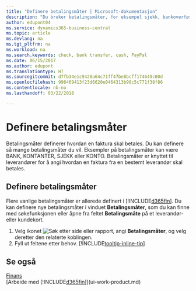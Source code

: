 ```yaml
---
title: "Definere betalingsmåter | Microsoft-dokumentasjon"
description: "Du bruker betalingsmåter, for eksempel sjekk, bankoverføring, kontanter eller PayPal, til å definere hvordan en faktura skal betales."
author: edupont04
ms.service: dynamics365-business-central
ms.topic: article
ms.devlang: na
ms.tgt_pltfrm: na
ms.workload: na
ms.search.keywords: check, bank transfer, cash, PayPal
ms.date: 06/15/2017
ms.author: edupont
ms.translationtype: HT
ms.sourcegitcommit: d7fb34e1c9428a64c71ff47be8bcff174649c00d
ms.openlocfilehash: 996469413f23d6620e0464313b90c5c771f38f86
ms.contentlocale: nb-no
ms.lasthandoff: 03/22/2018

---
```

# <a name="defining-payment-methods"></a>Definere betalingsmåter
Betalingsmåter definerer hvordan en faktura skal betales. Du kan definere så mange betalingsmåter du vil. Eksempler på betalingsmåter kan være BANK, KONTANTER, SJEKK eller KONTO.
Betalingsmåter er knyttet til leverandører for å angi hvordan en faktura fra en bestemt leverandør skal betales.

## <a name="to-set-up-a-payment-methods"></a>Definere betalingsmåter
Flere vanlige betalingsmåter er allerede definert i [!INCLUDE[d365fin](includes/d365fin_md.md)]. Du kan definere nye betalingsmåter i vinduet **Betalingsmåter**, som du kan finne med søkefunksjonen eller åpne fra feltet **Betalingsmåte** på et leverandør- eller kundekort.
1. Velg ikonet ![Søk etter side eller rapport](media/ui-search/search_small.png "Søk etter side eller rapport"), angi **Betalingsmåter**, og velg deretter den relaterte koblingen.
2. Fyll ut feltene etter behov. [!INCLUDE[tooltip-inline-tip](includes/tooltip-inline-tip_md.md)]

## <a name="see-also"></a>Se også
[Finans](finance.md)  
[Arbeide med [!INCLUDE[d365fin](includes/d365fin_md.md)]](ui-work-product.md)  

